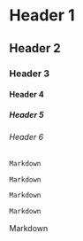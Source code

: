 # Header 1
## Header 2
### Header 3
#### Header 4
##### Header 5
###### Header 6


```md
Markdown

Markdown

Markdown

Markdown
```

Markdown
